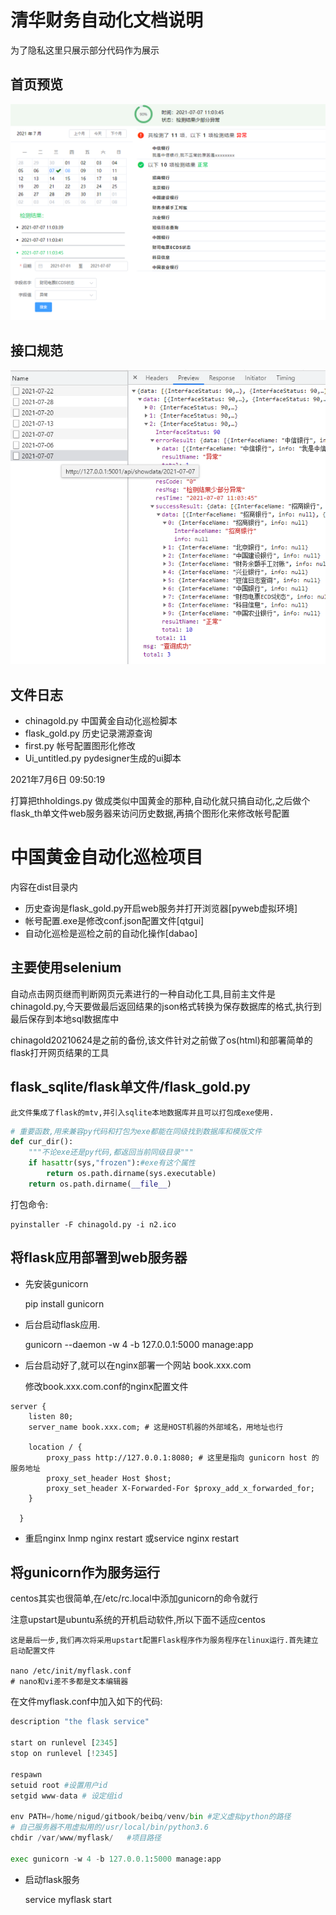 # 清华财务自动化文档说明

为了隐私这里只展示部分代码作为展示

## 首页预览

![首页效果](./gitimg/index.png)

## 接口规范

![接口示例](./gitimg/api.png)



## 文件日志

- chinagold.py 中国黄金自动化巡检脚本
- flask_gold.py 历史记录溯源查询
- first.py   帐号配置图形化修改
- Ui_untitled.py  pydesigner生成的ui脚本

2021年7月6日 09:50:19

打算把thholdings.py 做成类似中国黄金的那种,自动化就只搞自动化,之后做个flask_th单文件web服务器来访问历史数据,再搞个图形化来修改帐号配置


# 中国黄金自动化巡检项目
内容在dist目录内

- 历史查询是flask_gold.py开启web服务并打开浏览器[pyweb虚拟环境]
- 帐号配置.exe是修改conf.json配置文件[qtgui]
- 自动化巡检是巡检之前的自动化操作[dabao]
## 主要使用selenium
自动点击网页继而判断网页元素进行的一种自动化工具,目前主文件是chinagold.py,今天要做最后返回结果的json格式转换为保存数据库的格式,执行到最后保存到本地sql数据库中

chinagold20210624是之前的备份,该文件针对之前做了os(html)和部署简单的flask打开网页结果的工具


## flask_sqlite/flask单文件/flask_gold.py

    此文件集成了flask的mtv,并引入sqlite本地数据库并且可以打包成exe使用.


```python
# 重要函数,用来兼容py代码和打包为exe都能在同级找到数据库和模版文件
def cur_dir():
    """不论exe还是py代码,都返回当前同级目录"""
    if hasattr(sys,"frozen"):#exe有这个属性
        return os.path.dirname(sys.executable)
    return os.path.dirname(__file__)
```

打包命令:

    pyinstaller -F chinagold.py -i n2.ico

## 将flask应用部署到web服务器

- 先安装gunicorn

    pip install gunicorn

- 后台启动flask应用.

    gunicorn --daemon -w 4 -b 127.0.0.1:5000 manage:app

- 后台启动好了,就可以在nginx部署一个网站 book.xxx.com

    修改book.xxx.com.conf的nginx配置文件

```nginx
server {
    listen 80;
    server_name book.xxx.com; # 这是HOST机器的外部域名，用地址也行

    location / {
        proxy_pass http://127.0.0.1:8080; # 这里是指向 gunicorn host 的服务地址
        proxy_set_header Host $host;
        proxy_set_header X-Forwarded-For $proxy_add_x_forwarded_for;
    }

  }
```
- 重启nginx
    lnmp nginx restart
    或service nginx restart


## 将gunicorn作为服务运行


centos其实也很简单,在/etc/rc.local中添加gunicorn的命令就行

注意upstart是ubuntu系统的开机启动软件,所以下面不适应centos

    这是最后一步,我们再次将采用upstart配置Flask程序作为服务程序在linux运行.首先建立启动配置文件

    nano /etc/init/myflask.conf
    # nano和vi差不多都是文本编辑器

在文件myflask.conf中加入如下的代码:

```python
description "the flask service"

start on runlevel [2345]
stop on runlevel [!2345]

respawn 
setuid root #设置用户id
setgid www-data # 设定组id

env PATH=/home/nigud/gitbook/beibq/venv/bin #定义虚拟python的路径
# 自己服务器不用虚拟用的/usr/local/bin/python3.6 
chdir /var/www/myflask/   #项目路径

exec gunicorn -w 4 -b 127.0.0.1:5000 manage:app
```

- 启动flask服务

    service myflask start

